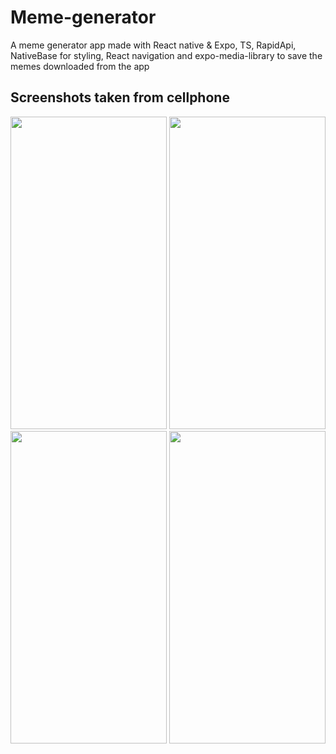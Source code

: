 # Meme-generator

A meme generator app made with React native &amp; Expo, TS, RapidApi, NativeBase for styling, React navigation and expo-media-library to save the memes downloaded from the app

## Screenshots taken from cellphone

<img src="https://github.com/cjgv1809/Meme-generator/assets/57246901/942a2d0a-bd48-4f10-9964-06c15a0c0f99" width="250" height="500"/>

<img src="https://github.com/cjgv1809/Meme-generator/assets/57246901/e1790a47-2613-458e-8da9-9675bd1340cf" width="250" height="500"/>

<img src="https://github.com/cjgv1809/Meme-generator/assets/57246901/01e56af1-ab79-43d2-a78b-b7640c7c7d39" width="250" height="500"/>

<img src="https://github.com/cjgv1809/Meme-generator/assets/57246901/42615a3f-09c3-4eea-ac91-c6abe82291ba" width="250" height="500"/>

